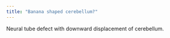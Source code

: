 ```yaml
---
title: "Banana shaped cerebellum?"
---
```

Neural tube defect with downward displacement of cerebellum.

